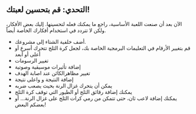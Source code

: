 ## التحدي: قم بتحسين لعبتك!
الآن بعد أن صنعت اللعبة الأساسية، راجع ما يمكنك فعله لتحسينها. إليك بعض الأفكار، ولكن لا تتردد في استخدام أفكارك الخاصة أيضاً.

+ أضف خلفية الشتاء إلى مشروعك.
+ قم بتغيير الأرقام في التعليمات البرمجية الخاصة بك، لجعل كرة الثلج تتحرك أسرع أو أعلى أو أبعد
+ تغيير الرسومات
+ إضافة تأثيرات موسيقية وصوتية
+ تغيير مظاهرالكائن عند اصابة الهدف
+ إضافة النتيجة و واعلى نتيجة
+ يمكن أن يتحرك غزال الرنة بحيث يصعب ضربه
+ يمكنك إضافة رقائق الثلج أو الطيور التي توقف كرة الثلج
+ يمكنك إضافة لاعب ثان، حتى تتمكن من رمي كرات الثلج على غزال الرنة... أو بعضكم البعض!
